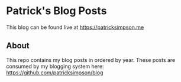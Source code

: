 # Patrick's Blog Posts

This blog can be found live at https://patricksimpson.me

## About

This repo contains my blog posts in ordered by year. 
These posts are consumed by my blogging system here: https://github.com/patricksimpson/blog
